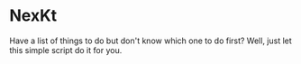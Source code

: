 # NexKt

Have a list of things to do but don't know which one to do first?
Well, just let this simple script do it for you.
